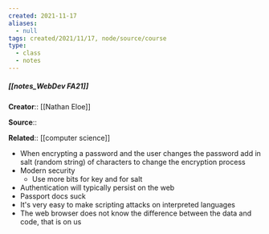 ```yaml
---
created: 2021-11-17 
aliases:
  - null
tags: created/2021/11/17, node/source/course
type:
  - class
  - notes
---
```


##### [[notes_WebDev FA21]]

**Creator**:: [[Nathan Eloe]]

**Source**:: 

**Related**:: [[computer science]]

- When encrypting a password and the user changes the password add in salt (random string) of characters to change the encryption process
- Modern security
	- Use more bits for key and for salt
- Authentication will typically persist on the web
- Passport docs suck
- It's very easy to make scripting attacks on interpreted languages
- The web browser does not know the difference between the data and code, that is on us
